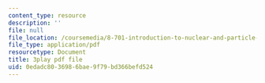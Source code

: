 ```yaml
---
content_type: resource
description: ''
file: null
file_location: /coursemedia/8-701-introduction-to-nuclear-and-particle-physics-fall-2020/0edadc8036986bae9f79bd366befd524_cuUIPyD2pkU.pdf
file_type: application/pdf
resourcetype: Document
title: 3play pdf file
uid: 0edadc80-3698-6bae-9f79-bd366befd524
---
```

